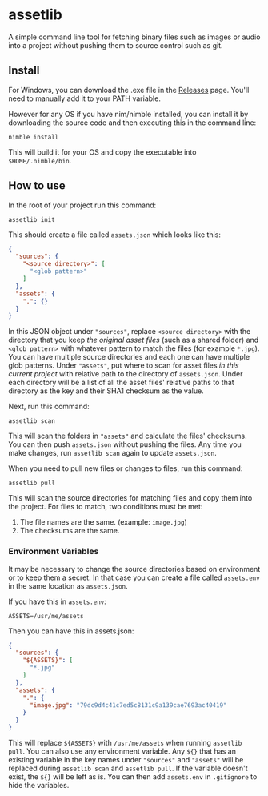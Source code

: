 # assetlib
A simple command line tool for fetching binary files such as images or audio into a project without pushing them to source control such as git.

## Install
For Windows, you can download the .exe file in the [Releases](https://github.com/larryc5/assetlib/releases) page. You'll need to manually add it to your PATH variable.

However for any OS if you have nim/nimble installed, you can install it by downloading the source code and then executing this in the command line:

```
nimble install
```

This will build it for your OS and copy the executable into `$HOME/.nimble/bin`.

## How to use
In the root of your project run this command:
```
assetlib init
```

This should create a file called `assets.json` which looks like this:
```json
{
  "sources": {
    "<source directory>": [
      "<glob pattern>"
    ]
  },
  "assets": {
    ".": {}
  }
}
```

In this JSON object under `"sources"`, replace `<source directory>` with the directory that you keep *the original asset files* (such as a shared folder) and `<glob pattern>` with whatever pattern to match the files (for example `*.jpg`). You can have multiple source directories and each one can have multiple glob patterns. Under `"assets"`, put where to scan for asset files *in this current project* with relative path to the directory of `assets.json`. Under each directory will be a list of all the asset files' relative paths to that directory as the key and their SHA1 checksum as the value.

Next, run this command:
```
assetlib scan
```

This will scan the folders in `"assets"` and calculate the files' checksums. You can then push `assets.json` without pushing the files. Any time you make changes, run `assetlib scan` again to update `assets.json`.

When you need to pull new files or changes to files, run this command:
```
assetlib pull
```

This will scan the source directories for matching files and copy them into the project. For files to match, two conditions must be met:
1. The file names are the same. (example: `image.jpg`)
2. The checksums are the same.

### Environment Variables
It may be necessary to change the source directories based on environment or to keep them a secret. In that case you can create a file called `assets.env` in the same location as `assets.json`.

If you have this in `assets.env`:
```env
ASSETS=/usr/me/assets
```

Then you can have this in assets.json:
```json
{
  "sources": {
    "${ASSETS}": [
      "*.jpg"
    ]
  },
  "assets": {
    ".": {
      "image.jpg": "79dc9d4c41c7ed5c8131c9a139cae7693ac40419"
    }
  }
}
```

This will replace `${ASSETS}` with `/usr/me/assets` when running `assetlib pull`. You can also use any environment variable. Any `${}` that has an existing variable in the key names under `"sources"` and `"assets"` will be replaced during `assetlib scan` and `assetlib pull`. If the variable doesn't exist, the `${}` will be left as is. You can then add `assets.env` in `.gitignore` to hide the variables. 